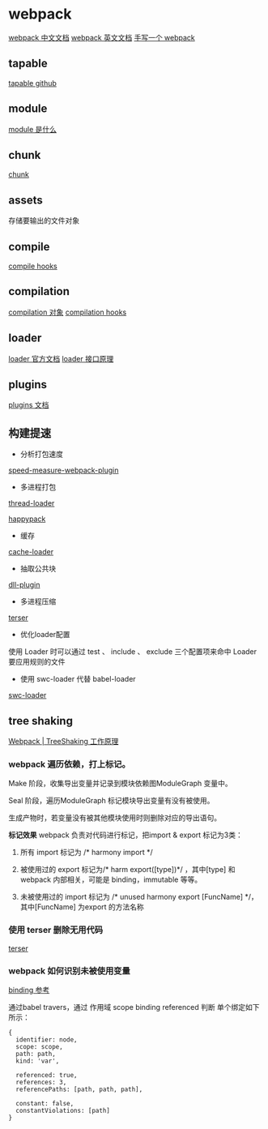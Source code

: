 # webpack
[webpack 中文文档](https://webpack.docschina.org/concepts/)
[webpack 英文文档](https://webpack.js.org/concepts/)
[手写一个 webpack](https://github.com/zebing/code-webpack)

## tapable
[tapable github](https://github.com/webpack/tapable)

## module
[module 是什么](https://webpack.docschina.org/concepts/modules/)

## chunk
[chunk](https://webpack.docschina.org/concepts/under-the-hood/#chunks)

## assets
存储要输出的文件对象

## compile
[compile hooks](https://webpack.docschina.org/api/compiler-hooks/)

## compilation
[compilation 对象](https://webpack.docschina.org/api/compilation-object/)
[compilation hooks](https://webpack.docschina.org/api/compilation-hooks/)

## loader
[loader 官方文档](https://webpack.docschina.org/concepts/loaders/)
[loader 接口原理](https://webpack.docschina.org/api/loaders/)

## plugins
[plugins 文档](https://webpack.docschina.org/concepts/plugins/)

## 构建提速
* 分析打包速度

[speed-measure-webpack-plugin](https://www.npmjs.com/package/speed-measure-webpack-plugin)
* 多进程打包

[thread-loader](https://www.npmjs.com/package/thread-loader) 

[happypack](https://www.npmjs.com/package/happypack)
* 缓存

[cache-loader](https://www.npmjs.com/package/cache-loader)

* 抽取公共块

[dll-plugin](https://webpack.js.org/plugins/dll-plugin/)

* 多进程压缩

[terser](https://www.npmjs.com/package/terser)

* 优化loader配置

使用 Loader 时可以通过 test 、 include 、 exclude 三个配置项来命中 Loader 要应用规则的文件

* 使用 swc-loader 代替 babel-loader

[swc-loader](https://www.npmjs.com/package/swc-loader)

## tree shaking

[Webpack | TreeShaking 工作原理](https://zhuanlan.zhihu.com/p/472733451)

### webpack 遍历依赖，打上标记。
Make 阶段，收集导出变量并记录到模块依赖图ModuleGraph 变量中。

Seal 阶段，遍历ModuleGraph 标记模块导出变量有没有被使用。

生成产物时，若变量没有被其他模块使用时则删除对应的导出语句。

**标记效果**
webpack 负责对代码进行标记，把import & export 标记为3类：

1. 所有 import 标记为 /* harmony import */

2. 被使用过的 export 标记为/* harm export([type])*/ ，其中[type] 和 webpack 内部相关，可能是 binding，immutable 等等。

3. 未被使用过的 import 标记为 /* unused harmony export [FuncName] */，其中[FuncName] 为export 的方法名称

### 使用 terser 删除无用代码
[terser](https://www.npmjs.com/package/terser)

### webpack 如何识别未被使用变量
[binding 参考](https://github.com/jamiebuilds/babel-handbook/blob/master/translations/en/plugin-handbook.md#bindings)

通过babel travers，通过 作用域 scope binding referenced 判断
单个绑定如下所示：
```
{
  identifier: node,
  scope: scope,
  path: path,
  kind: 'var',

  referenced: true,
  references: 3,
  referencePaths: [path, path, path],

  constant: false,
  constantViolations: [path]
}
```

